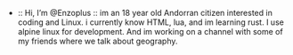 - :: Hi, I’m @Enzoplus :: 
 im an 18 year old Andorran citizen interested in coding and Linux.
 i currently know HTML, lua, and im learning rust.
 I use alpine linux for development.
 And im working on a channel with some of my friends where we talk about geography.

